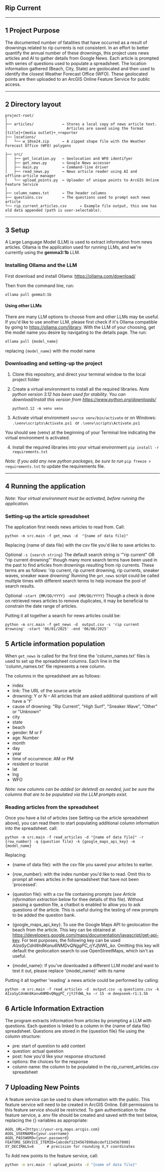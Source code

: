 ## Rip Current

---

## 1 Project Purpose

The documented number of fatalities that have occurred as a result of drownings related to rip currents is not consistent. 
In an effort to better quantify the annual number of these drownings, this project uses news articles and AI to gather details from Google News.
Each article is prompted with series of questions used to populate a spreadsheet.
The location information gathered (Beach, City, State) are geolocated and then used to identify the closest Weather Forecast Office (WFO).
These geolocated points are then uploaded to an ArcGIS Online Feature Service for public access.

---

## 2 Directory layout

```
project‑root/
│
├── articles/             ← Stores a local copy of news article text. 
│                           Articles are saved using the format {title}+{media outlet}+_+reporter
├── locations/
│   └── w_10se24.zip      ← A zipped shape file with the Weather Forecast Office (WFO) polygons

├── src/
│   ├── get_location.py   ← Geolocation and WFO identifyer
│   ├── get_news.py       ← Google News accesser
│   ├── main.py           ← Command‑line driver
│   ├── read_news.py      ← News article reader using AI and offline‑article manager
│   └── upload_points.py  ← Uploader of unique points to ArcGIS Online Feature Service
│
├── column_names.txt      ← The header columns
├── questions.csv         ← The questions used to prompt each news article
└── rip_current_articles.csv      ← Example file output, this one has old data appended (path is user‑selectable).
```

---

## 3 Setup
A Large Language Model (LLM) is used to extract information from news articles. 
Ollama is the application used for running LLMs, and we're currently using the **gemma3:1b** LLM.

### Installing Ollama and the LLM
First download and install Ollama: https://ollama.com/download/

Then from the command line, run: 
```bash
ollama pull gemma3:1b
```

#### Using other LLMs
There are many LLM options to choose from and other LLMs may be useful. If you'd like to use another LLM, 
please first check if it's Ollama compatible by going to https://ollama.com/library. 
With the LLM of your choosing, get the model name you desire by navigating to the details page. The run:
```bash
ollama pull {model_name}
```
replacing ```{model_name}``` with the model name


### Downloading and setting-up the project
    
1. Clone this repository, and direct your terminal window to the local project folder 
2. Create a virtual environment to install all the required libraries. 
   *Note python version 3.12 has been used for stability. You can download/install this version  from https://www.python.org/downloads/*
   
    ```python3.12 -m venv venv```
3. Activate virtual environment
    ```source venv/bin/activate```
or on Windows: 
    ```.\venv\scripts\Activate.ps1 ``` or ```.\venv\scripts\Activate.ps1 ```
   
You should see (venv) at the beginning of your Terminal line indicating the virtual environment is activated.

4. Install the required libraries into your virtual environment
```pip install -r requirements.txt```
   
*Note: If you add any new python packages, be sure to run*
```pip freeze > requirements.txt``` 
to update the requirements file.

---
## 4 Running the application
*Note: Your virtual environment must be activated, before running the application.*

### Setting-up the article spreadsheet
The application first needs news articles to read from. Call:
```base
python -m src.main -f get_news -d  "{name of data file}"
```
Replacing {name of data file} with the csv file you'd like to save articles to.

Optional ```-s {search string}```
The default search string is '"rip current" OR "rip current drowning"' 
though many more search terms have been used in the past to find articles from drownings resulting from rip currents.
These terms are as follows:
'rip current, rip current drowning, rip currents, sneaker waves, sneaker wave drowning'
Running the ```get_news``` script could be called multiple times with different search terms to help increase the pool of search results.

Optional ```-start {MM/DD/YYYY} -end {MM/DD/YYYY}```
Though a check is done on retrieved news articles to remove duplicates, it may be beneficial to constrain the date range of articles.



Putting it all together a search for news articles could be:
```base
python -m src.main -f get_news -d  output.csv -s 'rip current drowning' -start '06/01/2025' -end '06/06/2025'
```

## 5 Article information population
When ```get_news``` is called for the first time the 'column_names.txt' files is used to set up the spreadsheet columns.
Each line in the 'column_names.txt' file represents a new column.

The columns in the spreadsheet are as follows:

* index
* link: The URL of the source article
* drowning: Y or N – All articles that are asked additional questions of will have a ‘Y’
* cause of drowning: "Rip Current", "High Surf", "Sneaker Wave", "Other" or "Unknown"
* city
* state
* beach
* gender: M or F
* age: Number
* month
* day
* year
* time of occurrence: AM or PM
* resident or tourist
* lat
* lng
* WFO

*Note: new columns can be added (or deleted) as needed, 
just be sure the columns that are to be populated via the LLM prompts exist.*

### Reading articles from the spreadsheet

Once you have a list of articles (see Setting-up the article spreadsheet above), you can read them to start populating additional column information into the spreadsheet.
call:
```
python -m src.main -f read_articles -d "{name of data file}" -r {row_number} -q {question file} -k {google_maps_api_key} -m {model_name}
```

Replacing:
- {name of data file}: with the csv file you saved your articles to earlier.
- {row_number}: with the index number you'd like to read. Omit this to prompt all news articles in the spreadsheet that have not been 'processed'.
- {question file}: with a csv file containing prompts (*see Article information extraction* below for thee details of this file).
    Without passing a question file, a chatbot is enabled to allow you to ask questions of the article. 
    This is useful during the testing of new prompts to be added the question bank.
- {google_maps_api_key}: To use the Google Maps API to geolocation the beach from the article. This key can be obtained at https://developers.google.com/maps/documentation/javascript/get-api-key. For test purposes, the following key can be used 
  *AIzaSyCdnWn8Kanu6NMDvQNggPC_rjYJfdWL_ko*. Omitting this key will default the geolocation search to use OpenStreetMaps, which isn't as useful.

 - {model_name}: If you've downloaded a different LLM model and want to test it out, please replace '{model_name}' with its name

Putting it all together 'reading' a news article could be performed by calling:
```base
python -m src.main -f read_articles -d  output.csv -q questions.csv -k AIzaSyCdnWn8Kanu6NMDvQNggPC_rjYJfdWL_ko -r 15 -m deepseek-r1:1.5b
```

## 6 Article Information Extraction
The program extracts information from articles by prompting a LLM with questions.
Each question is linked to a column in the {name of data file} spreadsheet. 
Questions are stored in the {question file} file using the column structure:
* pre: start of question to add context
* question: actual question
* post: how you'd like your response structured
* options: the choices for the response
* column name: the column to be populated in the rip_current_articles.csv spreadsheet

## 7 Uploading New Points
A feature service can be used to share information with the public. 
This feature service will need to be created in ArcGIS Online.
Edit permissions to this feature service should be restricted. 
To gain authentication to the feature service, a .env file should be created and saved with the text below, 
replacing the {} variables as appropriate:
```
AGOL_URL={https://your-org.maps.arcgis.com}
AGOL_USERNAME={your.username}
AGOL_PASSWORD={your.password}
FEATURE_SERVICE_ITEMID={abcdef1234567890abcdef1234567890}
XY_DECIMALS=6      # precision for rounding X,Y coordinates

```

To Add new points to the feature service, call:
```bash
python -m src.main -f upload_points -d "{name of data file}"
```